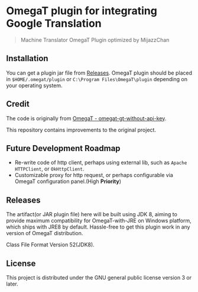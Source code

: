 # OmegaT plugin for integrating Google Translation
> Machine Translator OmegaT Plugin optimized by MijazzChan


## Installation

You can get a plugin jar file from [Releases](https://github.com/MijazzChan/google-machine-translator-omegat-plugin/releases).
OmegaT plugin should be placed in `$HOME/.omegat/plugin` or `C:\Program Files\OmegaT\plugin`
depending on your operating system.

## Credit

The code is originally from [OmegaT - omegat-gt-without-api-key](https://sourceforge.net/projects/omegat-gt-without-api-key/).

This repository contains improvements to the original project.

## Future Development Roadmap

+ Re-write code of http client, perhaps using external lib, such as `Apache HTTPClient`, or `OkHttpClient`.
+ Customizable proxy for http request, or perhaps configurable via OmegaT configuration panel.(High **Priority**)

## Releases

The artifact(or JAR plugin file) here will be built using JDK 8, aiming to provide maximum compatibility for OmegaT-with-JRE on Windows platform, which ships with JRE8 by default.
Hassle-free to get this plugin work in any version of OmegaT distribution.

Class File Format Version 52(JDK8).

## License

This project is distributed under the GNU general public license version 3 or later.
